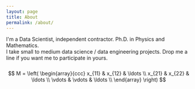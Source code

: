 ```yaml
---
layout: page
title: About
permalink: /about/
---
```


I'm a Data Scientist, independent contractor. Ph.D. in Physics and Mathematics.<br>
I take small to medium data science / data engineering projects. Drop me a line if you want me to participate in yours.<br><br>
$$
M = \left( \begin{array}{ccc}
x_{11} & x_{12} & \ldots \\
x_{21} & x_{22} & \ldots \\
\vdots & \vdots & \ldots \\
\end{array} \right)
$$
